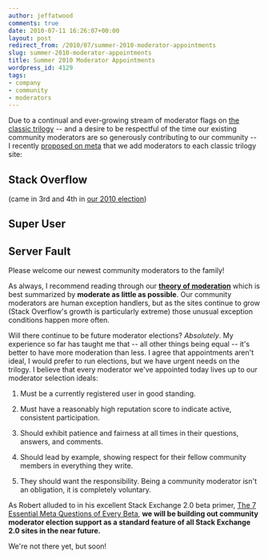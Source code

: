 ```yaml
---
author: jeffatwood
comments: true
date: 2010-07-11 16:26:07+00:00
layout: post
redirect_from: /2010/07/summer-2010-moderator-appointments
slug: summer-2010-moderator-appointments
title: Summer 2010 Moderator Appointments
wordpress_id: 4129
tags:
- company
- community
- moderators
---
```



Due to a continual and ever-growing stream of moderator flags on [the classic trilogy](http://blog.stackoverflow.com/2009/05/the-stack-overflow-trilogy/) -- and a desire to be respectful of the time our existing community moderators are so generously contributing to our community -- I recently [proposed on meta](http://meta.stackoverflow.com/questions/56396/summer-2010-moderator-appointments) that we add moderators to each classic trilogy site:






## Stack Overflow








(came in 3rd and 4th in [our 2010 election](http://blog.stackoverflow.com/2010/02/stack-overflow-2010-moderator-election-results/))



## Super User



             
             



## Server Fault



             
             




Please welcome our newest community moderators to the family!



As always, I recommend reading through our **[theory of moderation](http://blog.stackoverflow.com/2009/05/a-theory-of-moderation/)** which is best summarized by **moderate as little as possible**. Our community moderators are human exception handlers, but as the sites continue to grow (Stack Overflow's growth is particularly extreme) those unusual exception conditions happen more often. 



Will there continue to be future moderator elections? _Absolutely_. My experience so far has taught me that -- all other things being equal -- it's better to have more moderation than less. I agree that appointments aren't ideal, I would prefer to run elections, but we have urgent needs on the trilogy. I believe that every moderator we've appointed today lives up to our moderator selection ideals:







  1. Must be a currently registered user in good standing.

  2. Must have a reasonably high reputation score to indicate active, consistent participation.

  3. Should exhibit patience and fairness at all times in their questions, answers, and comments.

  4. Should lead by example, showing respect for their fellow community members in everything they write.

  5. They should want the responsibility. Being a community moderator isn't an obligation, it is completely voluntary.




As Robert alluded to in his excellent Stack Exchange 2.0 beta primer, [The 7 Essential Meta Questions of Every Beta](http://blog.stackoverflow.com/2010/07/the-7-essential-meta-questions-of-every-beta/), **we will be building out community moderator election support as a standard feature of all Stack Exchange 2.0 sites in the near future.**



We're not there yet, but soon!

